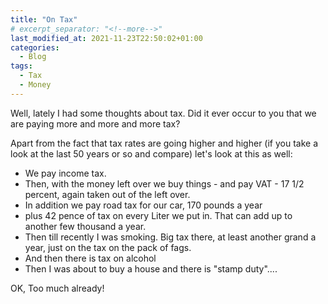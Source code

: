 ```yaml
---
title: "On Tax"
# excerpt_separator: "<!--more-->"
last_modified_at: 2021-11-23T22:50:02+01:00
categories:
  - Blog
tags:
  - Tax
  - Money
---
```


Well, lately I had some thoughts about tax. Did it ever occur to you that we are paying more and more and more tax?

Apart from the fact that tax rates are going higher and higher (if you take a look at the last 50 years or so and compare) let's look at this as well:
- We pay income tax. 
- Then, with the money left over we buy things - and pay VAT - 17 1/2 percent, again taken out of the left over.
- In addition we pay road tax for our car, 170 pounds a year
- plus 42 pence of tax on every Liter we put in. That can add up to another few thousand a year.
- Then till recently I was smoking. Big tax there, at least another grand a year, just on the tax on the pack of fags.
- And then there is tax on alcohol
- Then I was about to buy a house and there is "stamp duty"....

OK, Too much already!
